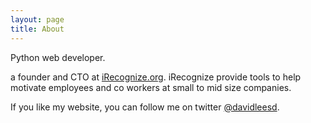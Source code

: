 ```yaml
---
layout: page
title: About
---
```


Python web developer.

a founder and CTO at [iRecognize.org](http://iRecognize.org). iRecognize provide tools to help motivate employees and co workers at small to mid size companies.


If you like my website, you can follow me on twitter [@davidleesd](https://twitter.com/davidleesd).
